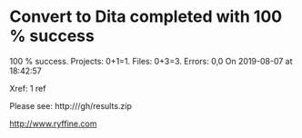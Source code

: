 # Convert to Dita  completed with 100 % success

100 % success. Projects: 0+1=1.  Files: 0+3=3. Errors: 0,0  On 2019-08-07 at 18:42:57

Xref: 1 ref

Please see: http:///gh/results.zip

http://www.ryffine.com

